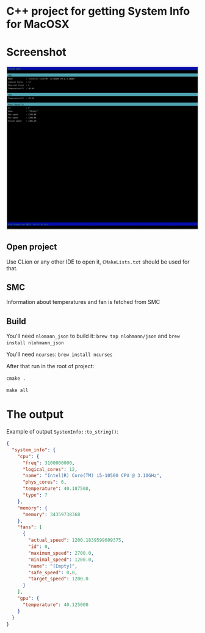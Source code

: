 # C++ project for getting System Info for MacOSX

# Screenshot

![alt text](screen.png?raw=true)

## Open project

Use CLion or any other IDE to open it, `CMakeLists.txt` should be used for that.

## SMC

Information about temperatures and fan is fetched from SMC

## Build

You'll need `nlomann_json` to build it:
`brew tap nlohmann/json` and `brew install nlohmann_json`

You'll need `ncurses`:
`brew install ncurses`

After that run in the root of project:

`cmake .`

`make all`

# The output

Example of output `SystemInfo::to_string()`:

```json
{
  "system_info": {
    "cpu": {
      "freq": 3100000000,
      "logical_cores": 12,
      "name": "Intel(R) Core(TM) i5-10500 CPU @ 3.10GHz",
      "phys_cores": 6,
      "temperature": 40.187500,
      "type": 7
    },
    "memory": {
      "memory": 34359738368
    },
    "fans": [
      {
        "actual_speed": 1200.1839599609375,
        "id": 0,
        "maximum_speed": 2700.0,
        "minimal_speed": 1200.0,
        "name": "[Empty]",
        "safe_speed": 0.0,
        "target_speed": 1200.0
      }
    ],
    "gpu": {
      "temperature": 40.125000
    }
  }
}
```